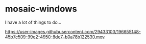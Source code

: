 # mosaic-windows
I have a lot of things to do...

https://user-images.githubusercontent.com/29433103/196655148-45b7c509-99e2-4950-8de7-b0a78b122530.mov

